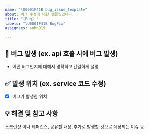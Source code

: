 ```yaml
---
name: "\U0001F41B bug_issue_template"
about: 버그 수정에 대한 템플릿입니다.
title: "[Bug] "
labels: "\U0001F41B BugFix"
assignees: sohn919

---
```


## 🐛 버그 발생 (ex. api 호출 시에 버그 발생)
- 어떤 버그인지에 대해서 명확하고 간결하게 설명

## ✅ 발생 위치 (ex. service 코드 수정)
- [x] 버그가 발생한 위치

## 💡 해결 및 참고 사항
스크린샷 이나 레퍼런스, 공유할 내용, 추가로 발생할 것으로 예상되는 이슈 등
